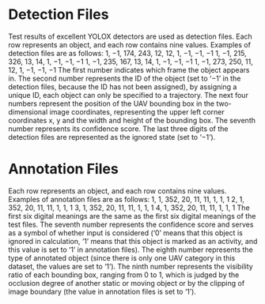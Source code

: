# Detection Files
Test results of excellent YOLOX detectors are used as detection files. Each row represents an object, and each row contains nine values. Examples of detection files are as follows:
1, −1, 174, 243, 12, 12, 1, −1, −1, −1
1, −1, 215, 326, 13, 14, 1, −1, −1, −1
1, −1, 235, 167, 13, 14, 1, −1, −1, −1
1, −1, 273, 250, 11, 12, 1, −1, −1, −1 
The first number indicates which frame the object appears in. 
The second number represents the ID of the object (set to ‘−1’ in the detection files, because the ID has not been assigned), by assigning a unique ID, each object can only be specified to a trajectory. 
The next four numbers represent the position of the UAV bounding box in the two-dimensional image coordinates, representing the upper left corner coordinates x, y and the width and height of the bounding box. 
The seventh number represents its confidence score. 
The last three digits of the detection files are represented as the ignored state (set to ‘−1’).

# Annotation Files
Each row represents an object, and each row contains nine values. Examples of annotation files are as follows:
1, 1, 352, 20, 11, 11, 1, 1, 1
2, 1, 352, 20, 11, 11, 1, 1, 1
3, 1, 352, 20, 11, 11, 1, 1, 1
4, 1, 352, 20, 11, 11, 1, 1, 1 
The first six digital meanings are the same as the first six digital meanings of the test files. 
The seventh number represents the confidence score and serves as a symbol of whether input is considered (‘0’ means that this object is ignored in calculation, ‘1’ means that this object is marked as an activity, and this value is set to ‘1’ in annotation files). 
The eighth number represents the type of annotated object (since there is only one UAV category in this dataset, the values are set to ‘1’). 
The ninth number represents the visibility ratio of each bounding box, ranging from 0 to 1, which is judged by the occlusion degree of another static or moving object or by the clipping of image boundary (the value in annotation files is set to ‘1’). 
